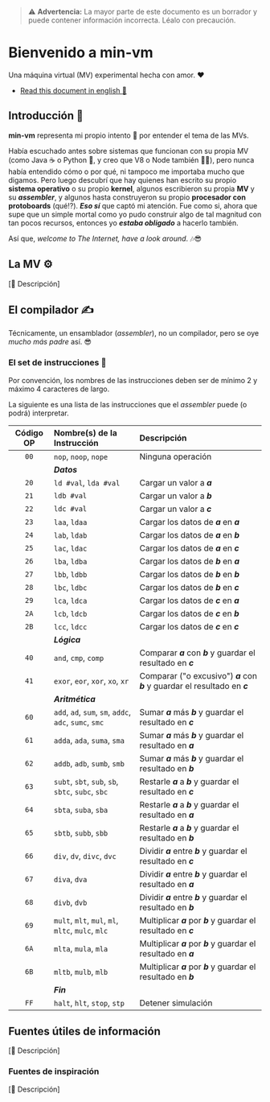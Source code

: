 [//]: # (Author: Itiel Lopez - itiel@soyitiel.com)
[//]: # (Created: 17/08/2021)

> :warning: **Advertencia:** La mayor parte de este documento es un borrador y puede contener información incorrecta. Léalo con precaución.

# Bienvenido a min-vm

Una máquina virtual (MV) experimental hecha con amor. :heart:

* [Read this document in english :england:](../README.md)

## Introducción :star2:

**min-vm** representa mi propio intento :muscle: por entender el tema de las MVs. 

Había escuchado antes sobre sistemas que funcionan con su propia MV (como Java :coffee: o Python :snake:, y creo que V8 o Node también :man_shrugging:), pero nunca había entendido cómo o por qué, ni tampoco me importaba mucho que digamos. Pero luego descubrí que hay quienes han escrito su propio **sistema operativo** o su propio **kernel**, algunos escribieron su propia **MV** y su ***assembler***, y algunos hasta construyeron su propio **procesador con protoboards** (qué⁉). ***Eso sí*** que captó mi atención. Fue como si, ahora que supe que un simple mortal como yo pudo construir algo de tal magnitud con tan pocos recursos, entonces yo ***estaba obligado*** a hacerlo también.

Así que, *welcome to The Internet, have a look around*. :notes::sunglasses:

## La MV :gear:

[:construction: Descripción]

## El compilador :writing_hand:

Técnicamente, un ensamblador (*assembler*), no un compilador, pero se oye *mucho más padre* así. :sunglasses: 

### El set de instrucciones :dna:

Por convención, los nombres de las instrucciones deben ser de mínimo 2 y máximo 4 caracteres de largo.

La siguiente es una lista de las instrucciones que el *assembler* puede (o podrá) interpretar.

| Código OP | Nombre(s) de la Instrucción                            | Descripción                                                                   |
| :-------: | :----------------------------------------------------- | :---------------------------------------------------------------------------- |
|    `00`   | `nop`, `noop`, `nope`                                  | Ninguna operación                                                             |
|           | ***Datos***                                                                                                                            |
|    `20`   | `ld #val`, `lda #val`                                  | Cargar un valor a ***a***                                                     |
|    `21`   | `ldb #val`                                             | Cargar un valor a ***b***                                                     |
|    `22`   | `ldc #val`                                             | Cargar un valor a ***c***                                                     |
|    `23`   | `laa`, `ldaa`                                          | Cargar los datos de ***a*** en ***a***                                        |
|    `24`   | `lab`, `ldab`                                          | Cargar los datos de ***a*** en ***b***                                        |
|    `25`   | `lac`, `ldac`                                          | Cargar los datos de ***a*** en ***c***                                        |
|    `26`   | `lba`, `ldba`                                          | Cargar los datos de ***b*** en ***a***                                        |
|    `27`   | `lbb`, `ldbb`                                          | Cargar los datos de ***b*** en ***b***                                        |
|    `28`   | `lbc`, `ldbc`                                          | Cargar los datos de ***b*** en ***c***                                        |
|    `29`   | `lca`, `ldca`                                          | Cargar los datos de ***c*** en ***a***                                        |
|    `2A`   | `lcb`, `ldcb`                                          | Cargar los datos de ***c*** en ***b***                                        |
|    `2B`   | `lcc`, `ldcc`                                          | Cargar los datos de ***c*** en ***c***                                        |
|           | ***Lógica***                                                                                                                           |
|    `40`   | `and`, `cmp`, `comp`                                   | Comparar ***a*** con ***b*** y guardar el resultado en ***c***                |
|    `41`   | `exor`, `eor`, `xor`, `xo`, `xr`                       | Comparar ("o excusivo") ***a*** con ***b*** y guardar el resultado en ***c*** |
|           | ***Aritmética***                                                                                                                       |
|    `60`   | `add`, `ad`, `sum`, `sm`, `addc`, `adc`, `sumc`, `smc` | Sumar ***a*** más ***b*** y guardar el resultado en ***c***                   |
|    `61`   | `adda`, `ada`, `suma`, `sma`                           | Sumar ***a*** más ***b*** y guardar el resultado en ***a***                   |
|    `62`   | `addb`, `adb`, `sumb`, `smb`                           | Sumar ***a*** más ***b*** y guardar el resultado en ***b***                   |
|    `63`   | `subt`, `sbt`, `sub`, `sb`, `sbtc`, `subc`, `sbc`      | Restarle ***a*** a ***b*** y guardar el resultado en ***c***                  |
|    `64`   | `sbta`, `suba`, `sba`                                  | Restarle ***a*** a ***b*** y guardar el resultado en ***a***                  |
|    `65`   | `sbtb`, `subb`, `sbb`                                  | Restarle ***a*** a ***b*** y guardar el resultado en ***b***                  |
|    `66`   | `div`, `dv`, `divc`, `dvc`                             | Dividir ***a*** entre ***b*** y guardar el resultado en ***c***               |
|    `67`   | `diva`, `dva`                                          | Dividir ***a*** entre ***b*** y guardar el resultado en ***a***               |
|    `68`   | `divb`, `dvb`                                          | Dividir ***a*** entre ***b*** y guardar el resultado en ***b***               |
|    `69`   | `mult`, `mlt`, `mul`, `ml`, `mltc`, `mulc`, `mlc`      | Multiplicar ***a*** por ***b*** y guardar el resultado en ***c***             |
|    `6A`   | `mlta`, `mula`, `mla`                                  | Multiplicar ***a*** por ***b*** y guardar el resultado en ***a***             |
|    `6B`   | `mltb`, `mulb`, `mlb`                                  | Multiplicar ***a*** por ***b*** y guardar el resultado en ***b***             |
|           | ***Fin***                                                                                                                              |
|    `FF`   | `halt`, `hlt`, `stop`, `stp`                           | Detener simulación                                                            |

## Fuentes útiles de información

[:construction: Descripción]

### Fuentes de inspiración

[:construction: Descripción]
